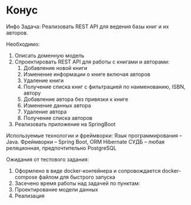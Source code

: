 # Конус

Инфо
Задача:
Реализовать REST API для ведения базы книг и их авторов.

Необходимо:
1. Описать доменную модель
2. Спроектировать REST API для работы с книгами и авторами:
   1. Добавление новой книги
   2. Изменение информации о книге включая авторов
   3. Удаление книги
   4. Получение списка книг с фильтрацией по наименованию, ISBN, автору
   5. Добавление автора без привязки к книге
   6. Изменение данных автора
   7. Удаление автора
   8. Получение списка авторов
3. Реализовать приложение на SpringBoot

Используемые технологии и фреймворки:
Язык программирования – Java.
Фреймворки – Spring Boot, ORM Hibernate
СУДБ – любая реляционная, предпочтительно PostgreSQL

Ожидания от тестового задания:
1.	Оформлено в виде docker-контейнера и сопровождается docker-compose файлом для быстрого запуска
2.	Засечено время работы над задачей по пунктам:
1.	Проектирование модели данных
2.	Реализация
